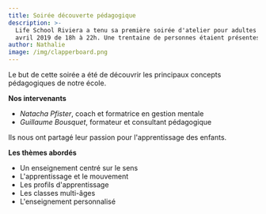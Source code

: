```yaml
---
title: Soirée découverte pédagogique
description: >-
  Life School Riviera a tenu sa première soirée d'atelier pour adultes le 12
  avril 2019 de 18h à 22h. Une trentaine de personnes étaient présentes et ont eu beaucoup de plaisir et d'intérêt à écouter les intervenants.
author: Nathalie
image: /img/clapperboard.png
---
```

Le but de cette soirée a été de découvrir les principaux concepts pédagogiques de notre école.

**Nos intervenants** 

* _Natacha Pfister_, coach et formatrice en gestion mentale
* _Guillaume Bousquet_, formateur et consultant pédagogique 

Ils nous ont partagé leur passion pour l'apprentissage des enfants. 

**Les thèmes abordés**

* Un enseignement centré sur le sens
* L'apprentissage et le mouvement
* Les profils d'apprentissage
* Les classes multi-âges
* L'enseignement personnalisé
